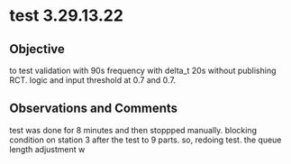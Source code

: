 # test 3.29.13.22
## Objective 

to test validation with 90s frequency with delta_t 20s without publishing RCT. logic and input threshold at 0.7 and 0.7.

## Observations and Comments
test was done for 8 minutes and then stoppped manually. blocking condition on station 3 after the test to 9 parts. so, redoing test. the queue length adjustment w


